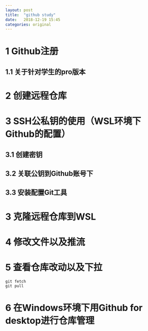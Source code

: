 ```yaml
---
layout:	post
title:	"github study"
date:	2018-12-19 15:45
categories:	original
---
```


# 1 Github注册
## 1.1 关于针对学生的pro版本

# 2 创建远程仓库

# 3 SSH公私钥的使用（WSL环境下Github的配置）
## 3.1 创建密钥
## 3.2 关联公钥到Github账号下
## 3.3 安装配置Git工具

# 3 克隆远程仓库到WSL

# 4 修改文件以及推流

# 5 查看仓库改动以及下拉
```
git fetch
git pull
```

# 6 在Windows环境下用Github for desktop进行仓库管理